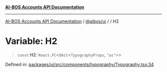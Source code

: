 [**AI-BOS Accounts API Documentation**](../../../README.md)

***

[AI-BOS Accounts API Documentation](../../../README.md) / [@aibos/ui](../README.md) / [](../README.md) / H2

# Variable: H2

> `const` **H2**: `React.FC`\<`Omit`\<`TypographyProps`, `"as"`\>\>

Defined in: [packages/ui/src/components/typography/Typography.tsx:34](https://github.com/pohlai88/accounts/blob/48103fb36d28b2b9bfb33472b6de2f719773cde9/packages/ui/src/components/typography/Typography.tsx#L34)
